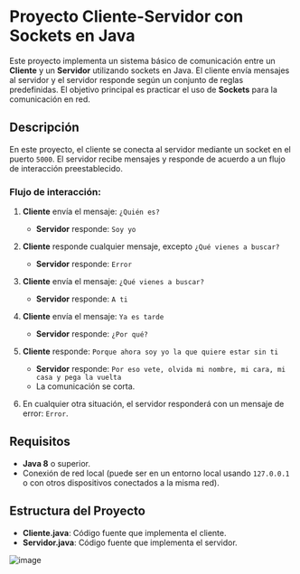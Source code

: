 # Proyecto Cliente-Servidor con Sockets en Java

Este proyecto implementa un sistema básico de comunicación entre un **Cliente** y un **Servidor** utilizando sockets en Java. El cliente envía mensajes al servidor y el servidor responde según un conjunto de reglas predefinidas. El objetivo principal es practicar el uso de **Sockets** para la comunicación en red.

## Descripción

En este proyecto, el cliente se conecta al servidor mediante un socket en el puerto `5000`. El servidor recibe mensajes y responde de acuerdo a un flujo de interacción preestablecido.

### Flujo de interacción:

1. **Cliente** envía el mensaje: `¿Quién es?`
   - **Servidor** responde: `Soy yo`

2. **Cliente** responde cualquier mensaje, excepto `¿Qué vienes a buscar?`
   - **Servidor** responde: `Error`

3. **Cliente** envía el mensaje: `¿Qué vienes a buscar?`
   - **Servidor** responde: `A ti`

4. **Cliente** envía el mensaje: `Ya es tarde`
   - **Servidor** responde: `¿Por qué?`

5. **Cliente** responde: `Porque ahora soy yo la que quiere estar sin ti`
   - **Servidor** responde: `Por eso vete, olvida mi nombre, mi cara, mi casa y pega la vuelta`
   - La comunicación se corta.

6. En cualquier otra situación, el servidor responderá con un mensaje de error: `Error`.

## Requisitos

- **Java 8** o superior.
- Conexión de red local (puede ser en un entorno local usando `127.0.0.1` o con otros dispositivos conectados a la misma red).

## Estructura del Proyecto

- **Cliente.java**: Código fuente que implementa el cliente.
- **Servidor.java**: Código fuente que implementa el servidor.

![image](https://github.com/user-attachments/assets/885f3b1a-015b-4329-b14d-94a6192d9d32)


